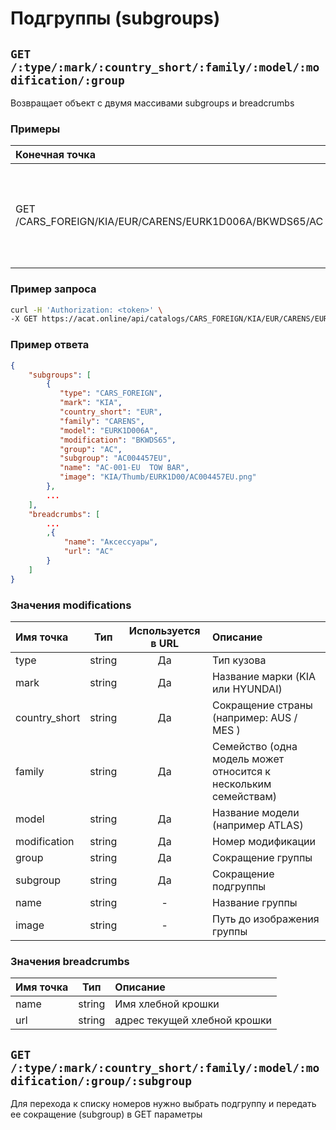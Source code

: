 # Подгруппы (subgroups)

## `GET /:type/:mark/:country_short/:family/:model/:modification/:group`

Возвращает объект с двумя массивами subgroups и breadcrumbs

### Примеры

| Конечная точка | Описание |
| :---- | :--------------- |
| GET /CARS_FOREIGN/KIA/EUR/CARENS/EURK1D006A/BKWDS65/AC | Подгруппы для CARENS 06: -OCT.2006 (2006-2006) BKWDS65 Аксессуары |

### Пример запроса

```bash
curl -H 'Authorization: <token>' \
-X GET https://acat.online/api/catalogs/CARS_FOREIGN/KIA/EUR/CARENS/EURK1D006A/BKWDS65/AC
```

### Пример ответа

```json
{
    "subgroups": [
        {
           "type": "CARS_FOREIGN",
           "mark": "KIA",
           "country_short": "EUR",
           "family": "CARENS",
           "model": "EURK1D006A",
           "modification": "BKWDS65",
           "group": "AC",
           "subgroup": "AC004457EU",
           "name": "AC-001-EU  TOW BAR",
           "image": "KIA/Thumb/EURK1D00/AC004457EU.png"
        },
        ...
    ],
    "breadcrumbs": [
        ...
        ,{
            "name": "Аксессуары",
            "url": "AC"
        }
    ]
}
```

### Значения modifications

| Имя точка | Тип | Используется в URL | Описание |
| :---- | :------: | :------: | :--------------- |
| type | string | Да | Тип кузова |
| mark | string | Да | Название марки (KIA или HYUNDAI) |
| country_short | string | Да | Сокращение страны (например: AUS / MES ) |
| family | string | Да | Семейство (одна модель может относится к нескольким семействам) |
| model | string | Да | Название модели (например ATLAS) |
| modification | string | Да | Номер модификации |
| group | string | Да | Сокращение группы |
| subgroup | string | Да | Сокращение подгруппы |
| name | string | - | Название группы |
| image | string | - | Путь до изображения группы |

### Значения breadcrumbs

| Имя точка | Тип | Описание |
| :---- | :------: | :--------------- |
| name | string | Имя хлебной крошки |
| url | string | адрес текущей хлебной крошки |


## `GET /:type/:mark/:country_short/:family/:model/:modification/:group/:subgroup`

Для перехода к списку номеров нужно выбрать подгруппу и передать ее сокращение (subgroup) в GET параметры